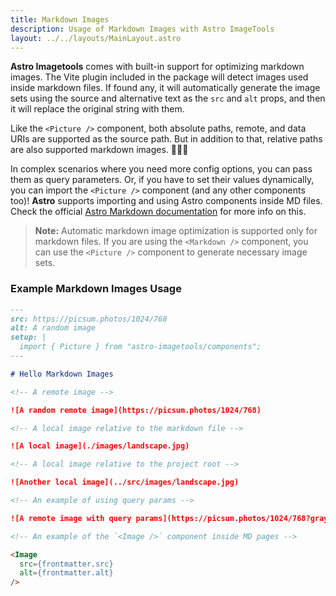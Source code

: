 ```yaml
---
title: Markdown Images
description: Usage of Markdown Images with Astro ImageTools
layout: ../../layouts/MainLayout.astro
---
```


**Astro Imagetools** comes with built-in support for optimizing markdown images. The Vite plugin included in the package will detect images used inside markdown files. If found any, it will automatically generate the image sets using the source and alternative text as the `src` and `alt` props, and then it will replace the original string with them.

Like the `<Picture />` component, both absolute paths, remote, and data URIs are supported as the source path. But in addition to that, relative paths are also supported markdown images. 🎉🎉🎉

In complex scenarios where you need more config options, you can pass them as query parameters. Or, if you have to set their values dynamically, you can import the `<Picture />` component (and any other components too)! **Astro** supports importing and using Astro components inside MD files. Check the official [Astro Markdown documentation](https://docs.astro.build/en/guides/markdown-content/#using-components-in-markdown) for more info on this.

> **Note:** Automatic markdown image optimization is supported only for markdown files. If you are using the `<Markdown />` component, you can use the `<Picture />` component to generate necessary image sets.

### Example Markdown Images Usage

```md
---
src: https://picsum.photos/1024/768
alt: A random image
setup: |
  import { Picture } from "astro-imagetools/components";
---

# Hello Markdown Images

<!-- A remote image -->

![A random remote image](https://picsum.photos/1024/768)

<!-- A local image relative to the markdown file -->

![A local image](./images/landscape.jpg)

<!-- A local image relative to the project root -->

![Another local image](../src/images/landscape.jpg)

<!-- An example of using query params -->

![A remote image with query params](https://picsum.photos/1024/768?grayscale)

<!-- An example of the `<Image />` component inside MD pages -->

<Image
  src={frontmatter.src}
  alt={frontmatter.alt}
/>
```
